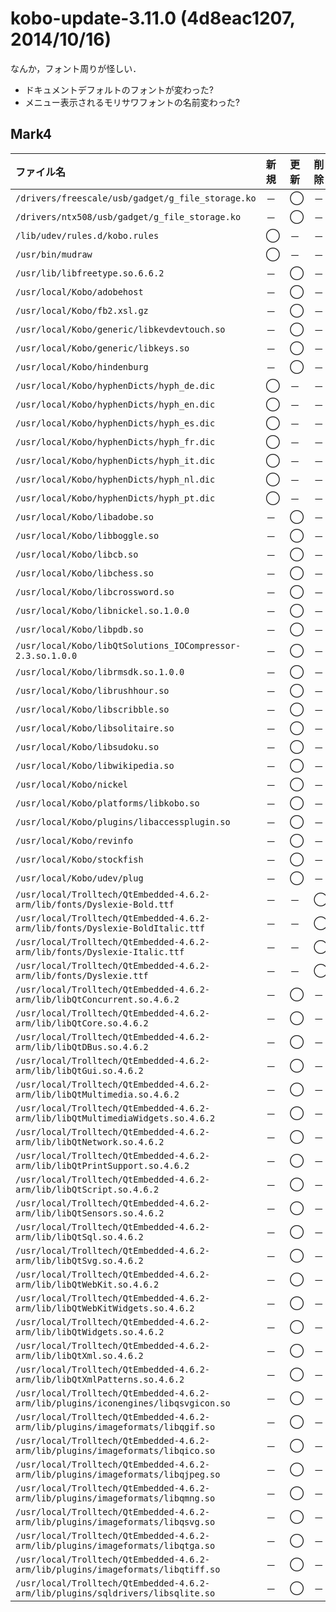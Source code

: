 # kobo-update-3.11.0 (4d8eac1207, 2014/10/16) #
なんか，フォント周りが怪しい．
  * ドキュメントデフォルトのフォントが変わった?
  * メニュー表示されるモリサワフォントの名前変わった?
## Mark4 ##

|ファイル名|新規|更新|削除|備考|
|:--------------|:-----|:-----|:-----|:-----|
|`/drivers/freescale/usb/gadget/g_file_storage.ko`|－|◯|－|  |
|`/drivers/ntx508/usb/gadget/g_file_storage.ko`|－|◯|－|  |
|`/lib/udev/rules.d/kobo.rules`|◯|－|－|  |
|`/usr/bin/mudraw`|◯|－|－|http://www.artifex.com/|
|`/usr/lib/libfreetype.so.6.6.2`|－|◯|－|  |
|`/usr/local/Kobo/adobehost`|－|◯|－|  |
|`/usr/local/Kobo/fb2.xsl.gz`|－|◯|－|  |
|`/usr/local/Kobo/generic/libkevdevtouch.so`|－|◯|－|  |
|`/usr/local/Kobo/generic/libkeys.so`|－|◯|－|  |
|`/usr/local/Kobo/hindenburg`|－|◯|－|  |
|`/usr/local/Kobo/hyphenDicts/hyph_de.dic`|◯|－|－|  |
|`/usr/local/Kobo/hyphenDicts/hyph_en.dic`|◯|－|－|  |
|`/usr/local/Kobo/hyphenDicts/hyph_es.dic`|◯|－|－|  |
|`/usr/local/Kobo/hyphenDicts/hyph_fr.dic`|◯|－|－|  |
|`/usr/local/Kobo/hyphenDicts/hyph_it.dic`|◯|－|－|  |
|`/usr/local/Kobo/hyphenDicts/hyph_nl.dic`|◯|－|－|  |
|`/usr/local/Kobo/hyphenDicts/hyph_pt.dic`|◯|－|－|  |
|`/usr/local/Kobo/libadobe.so`|－|◯|－|  |
|`/usr/local/Kobo/libboggle.so`|－|◯|－|  |
|`/usr/local/Kobo/libcb.so`|－|◯|－|  |
|`/usr/local/Kobo/libchess.so`|－|◯|－|  |
|`/usr/local/Kobo/libcrossword.so`|－|◯|－|  |
|`/usr/local/Kobo/libnickel.so.1.0.0`|－|◯|－|  |
|`/usr/local/Kobo/libpdb.so`|－|◯|－|  |
|`/usr/local/Kobo/libQtSolutions_IOCompressor-2.3.so.1.0.0`|－|◯|－|  |
|`/usr/local/Kobo/librmsdk.so.1.0.0`|－|◯|－|  |
|`/usr/local/Kobo/librushhour.so`|－|◯|－|  |
|`/usr/local/Kobo/libscribble.so`|－|◯|－|  |
|`/usr/local/Kobo/libsolitaire.so`|－|◯|－|  |
|`/usr/local/Kobo/libsudoku.so`|－|◯|－|  |
|`/usr/local/Kobo/libwikipedia.so`|－|◯|－|  |
|`/usr/local/Kobo/nickel`|－|◯|－|  |
|`/usr/local/Kobo/platforms/libkobo.so`|－|◯|－|  |
|`/usr/local/Kobo/plugins/libaccessplugin.so`|－|◯|－|  |
|`/usr/local/Kobo/revinfo`|－|◯|－|  |
|`/usr/local/Kobo/stockfish`|－|◯|－|  |
|`/usr/local/Kobo/udev/plug`|－|◯|－|  |
|`/usr/local/Trolltech/QtEmbedded-4.6.2-arm/lib/fonts/Dyslexie-Bold.ttf`|－|－|◯|  |
|`/usr/local/Trolltech/QtEmbedded-4.6.2-arm/lib/fonts/Dyslexie-BoldItalic.ttf`|－|－|◯|  |
|`/usr/local/Trolltech/QtEmbedded-4.6.2-arm/lib/fonts/Dyslexie-Italic.ttf`|－|－|◯|  |
|`/usr/local/Trolltech/QtEmbedded-4.6.2-arm/lib/fonts/Dyslexie.ttf`|－|－|◯|  |
|`/usr/local/Trolltech/QtEmbedded-4.6.2-arm/lib/libQtConcurrent.so.4.6.2`|－|◯|－|  |
|`/usr/local/Trolltech/QtEmbedded-4.6.2-arm/lib/libQtCore.so.4.6.2`|－|◯|－|  |
|`/usr/local/Trolltech/QtEmbedded-4.6.2-arm/lib/libQtDBus.so.4.6.2`|－|◯|－|  |
|`/usr/local/Trolltech/QtEmbedded-4.6.2-arm/lib/libQtGui.so.4.6.2`|－|◯|－|  |
|`/usr/local/Trolltech/QtEmbedded-4.6.2-arm/lib/libQtMultimedia.so.4.6.2`|－|◯|－|  |
|`/usr/local/Trolltech/QtEmbedded-4.6.2-arm/lib/libQtMultimediaWidgets.so.4.6.2`|－|◯|－|  |
|`/usr/local/Trolltech/QtEmbedded-4.6.2-arm/lib/libQtNetwork.so.4.6.2`|－|◯|－|  |
|`/usr/local/Trolltech/QtEmbedded-4.6.2-arm/lib/libQtPrintSupport.so.4.6.2`|－|◯|－|  |
|`/usr/local/Trolltech/QtEmbedded-4.6.2-arm/lib/libQtScript.so.4.6.2`|－|◯|－|  |
|`/usr/local/Trolltech/QtEmbedded-4.6.2-arm/lib/libQtSensors.so.4.6.2`|－|◯|－|  |
|`/usr/local/Trolltech/QtEmbedded-4.6.2-arm/lib/libQtSql.so.4.6.2`|－|◯|－|  |
|`/usr/local/Trolltech/QtEmbedded-4.6.2-arm/lib/libQtSvg.so.4.6.2`|－|◯|－|  |
|`/usr/local/Trolltech/QtEmbedded-4.6.2-arm/lib/libQtWebKit.so.4.6.2`|－|◯|－|  |
|`/usr/local/Trolltech/QtEmbedded-4.6.2-arm/lib/libQtWebKitWidgets.so.4.6.2`|－|◯|－|  |
|`/usr/local/Trolltech/QtEmbedded-4.6.2-arm/lib/libQtWidgets.so.4.6.2`|－|◯|－|  |
|`/usr/local/Trolltech/QtEmbedded-4.6.2-arm/lib/libQtXml.so.4.6.2`|－|◯|－|  |
|`/usr/local/Trolltech/QtEmbedded-4.6.2-arm/lib/libQtXmlPatterns.so.4.6.2`|－|◯|－|  |
|`/usr/local/Trolltech/QtEmbedded-4.6.2-arm/lib/plugins/iconengines/libqsvgicon.so`|－|◯|－|  |
|`/usr/local/Trolltech/QtEmbedded-4.6.2-arm/lib/plugins/imageformats/libqgif.so`|－|◯|－|  |
|`/usr/local/Trolltech/QtEmbedded-4.6.2-arm/lib/plugins/imageformats/libqico.so`|－|◯|－|  |
|`/usr/local/Trolltech/QtEmbedded-4.6.2-arm/lib/plugins/imageformats/libqjpeg.so`|－|◯|－|  |
|`/usr/local/Trolltech/QtEmbedded-4.6.2-arm/lib/plugins/imageformats/libqmng.so`|－|◯|－|  |
|`/usr/local/Trolltech/QtEmbedded-4.6.2-arm/lib/plugins/imageformats/libqsvg.so`|－|◯|－|  |
|`/usr/local/Trolltech/QtEmbedded-4.6.2-arm/lib/plugins/imageformats/libqtga.so`|－|◯|－|  |
|`/usr/local/Trolltech/QtEmbedded-4.6.2-arm/lib/plugins/imageformats/libqtiff.so`|－|◯|－|  |
|`/usr/local/Trolltech/QtEmbedded-4.6.2-arm/lib/plugins/sqldrivers/libsqlite.so`|－|◯|－|  |